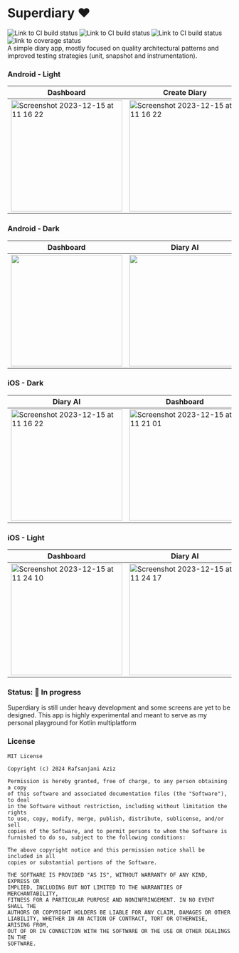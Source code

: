 # Superdiary ❤️

<div align="left">
    <img src = "https://github.com/Rafsanjani/superdiary/actions/workflows/build.yml/badge.svg"  alt="Link to CI build status"/>
      <img src = "https://github.com/Rafsanjani/superdiary/actions/workflows/unit_test_jvm.yml/badge.svg"  alt="Link to CI build status"/>
    <img src = "https://github.com/Rafsanjani/superdiary/actions/workflows/unit_test_ios.yml/badge.svg"  alt="Link to CI build status"/>
    <img src = "https://img.shields.io/endpoint?url=https://gist.githubusercontent.com/rafsanjani/129c8d4608ea11b81849152dba085532/raw/dc150ab741a946e2f136d506d1935ab5a4f0fc96/superdiary-badge.json" alt="link to coverage status"/>
</div>
A simple diary app, mostly focused on quality architectural patterns and improved testing strategies (unit, snapshot and instrumentation).

### Android - Light

| Dashboard                                                                                                  | Create Diary                                                                                      |
|------------------------------------------------------------------------------------------------------------|-------------------------------------------------------------------------------------------------------|
|  <img width="250" alt="Screenshot 2023-12-15 at 11 16 22" src="https://github.com/rafsanjani/superdiary/assets/9197459/192494b8-162f-4cc2-a416-aebe5ea11da8"> |<img width="250" alt="Screenshot 2023-12-15 at 11 16 22" src="https://github.com/rafsanjani/superdiary/assets/9197459/a5f608c5-d526-41f4-b382-7abfbaea1b9f"> |






### Android - Dark

| Dashboard                                                                                                        | Diary AI                                                                                                    |
|----------------------------------------------------------------------------------------------------------------------|---------------------------------------------------------------------------------------------------------|
|<img width="250" src="https://github.com/rafsanjani/superdiary/assets/9197459/f84e64fd-daba-4663-ba8e-55a2a27b7280" /> | <img width="250" src="https://github.com/rafsanjani/superdiary/assets/9197459/cc10b064-9b1a-43be-8bcd-53e9d9fbbfa5" /> |

### iOS - Dark

| Diary AI                                                                                                                                                    | Dashboard                                                                                                                                                    |
|--------------------------------------------------------------------------------------------------------------------------------------------------------------|--------------------------------------------------------------------------------------------------------------------------------------------------------------|
| <img width="250" alt="Screenshot 2023-12-15 at 11 16 22" src="https://github.com/rafsanjani/superdiary/assets/9197459/a736d7b0-ed27-422b-af4e-58317a7af47d"> | <img width="250" alt="Screenshot 2023-12-15 at 11 21 01" src="https://github.com/rafsanjani/superdiary/assets/9197459/98c012b9-3690-4148-a911-9a0ea1ac51fc"> |

### iOS - Light

| Dashboard                                                                                                                                                    | Diary AI                                                                                                                                                     |
|--------------------------------------------------------------------------------------------------------------------------------------------------------------|--------------------------------------------------------------------------------------------------------------------------------------------------------------|
| <img width="250" alt="Screenshot 2023-12-15 at 11 24 10" src="https://github.com/rafsanjani/superdiary/assets/9197459/d81df92c-69b8-4a6c-8717-d5959250afe7"> | <img width="250" alt="Screenshot 2023-12-15 at 11 24 17" src="https://github.com/rafsanjani/superdiary/assets/9197459/1ce75c99-e498-4e66-afc0-a32ac4bac8f2"> |

### Status: 🚧 In progress

<p>Superdiary is still under heavy development and some screens are yet to be designed. This app is highly experimental and meant to serve as my personal playground for Kotlin multiplatform </p>

### License

```
MIT License

Copyright (c) 2024 Rafsanjani Aziz

Permission is hereby granted, free of charge, to any person obtaining a copy
of this software and associated documentation files (the "Software"), to deal
in the Software without restriction, including without limitation the rights
to use, copy, modify, merge, publish, distribute, sublicense, and/or sell
copies of the Software, and to permit persons to whom the Software is
furnished to do so, subject to the following conditions:

The above copyright notice and this permission notice shall be included in all
copies or substantial portions of the Software.

THE SOFTWARE IS PROVIDED "AS IS", WITHOUT WARRANTY OF ANY KIND, EXPRESS OR
IMPLIED, INCLUDING BUT NOT LIMITED TO THE WARRANTIES OF MERCHANTABILITY,
FITNESS FOR A PARTICULAR PURPOSE AND NONINFRINGEMENT. IN NO EVENT SHALL THE
AUTHORS OR COPYRIGHT HOLDERS BE LIABLE FOR ANY CLAIM, DAMAGES OR OTHER
LIABILITY, WHETHER IN AN ACTION OF CONTRACT, TORT OR OTHERWISE, ARISING FROM,
OUT OF OR IN CONNECTION WITH THE SOFTWARE OR THE USE OR OTHER DEALINGS IN THE
SOFTWARE.
```

